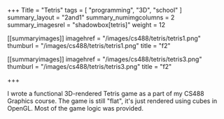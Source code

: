 +++
Title = "Tetris"
tags = [ "programming", "3D", "school" ]
summary_layout = "2and1"
summary_numimgcolumns = 2
summary_imagesrel = "shadowbox[tetris]"
weight = 12

[[summaryimages]]
imagehref = "/images/cs488/tetris/tetris1.png"
thumburl = "/images/cs488/tetris/tetris1.png"
title = "f2"

[[summaryimages]]
imagehref = "/images/cs488/tetris/tetris3.png"
thumburl = "/images/cs488/tetris/tetris3.png"
title = "f2"

+++
<p>I wrote a functional 3D-rendered Tetris game as a part of my CS488 Graphics course. The game is still "flat", it's just rendered using cubes in OpenGL. Most of the game logic was provided.</p>
